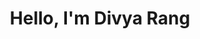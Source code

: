 <h1 align="center" style="background: linear-gradient(135deg, #FF39A7 0, #E265AF 16%, #9F5DE6 33%, #655BE2 50%, #9F5DE6 67%, #E265AF 84%, #FF39A7 100%) , color="red" >Hello, I'm Divya Rang</h1>


